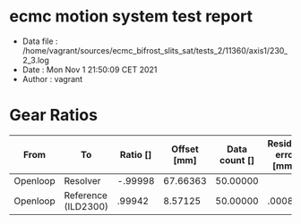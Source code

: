 # ecmc motion system test report

* Data file   : /home/vagrant/sources/ecmc_bifrost_slits_sat/tests_2/11360/axis1/230_2_3.log
* Date        : Mon Nov  1 21:50:09 CET 2021
* Author      : vagrant


# Gear Ratios
From | To | Ratio [] | Offset [mm] | Data count [] | Residual error [mm²]
--- | --- | --- | --- | --- | --- |
Openloop | Resolver | -.99998 | 67.66363 | 50.00000 |
Openloop | Reference (ILD2300) | .99942 | 8.57125 | 50.00000 | .00084


